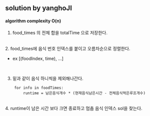 ## solution by yanghoJI 

#### algorithm complexity O(n)

1. food_times 의 전체 합을 totalTime 으로 저장한다.
</br>
2. food_times에 음식 번호 인덱스를 붙이고 오름차순으로 정렬한다. 

 - ex [(foodIndex, time), ...]
</br>

3. 밑과 같이 음식 하니씩을 제외해나간다.

~~~
    for info in foodTimes:
        runtime = 남은음식개수 * (현재음식남은시간 - 전체음식먹은루프개수)
~~~

</br>
4. runtime이 남은 시간 보다 크면 종료하고 멈춤 음식 인덱스 sol을 찾는다.

